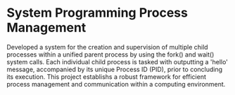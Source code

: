 # System Programming Process Management

Developed a system for the creation and supervision of multiple child processes within a unified parent process by using the fork() and wait() system calls. Each individual child process is tasked with outputting a 'hello' message, accompanied by its unique Process ID (PID), prior to concluding its execution. This project establishs a robust framework for efficient process management and communication within a computing environment.
